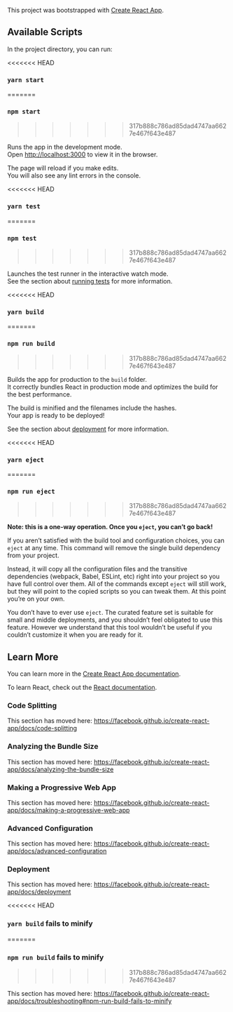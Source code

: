 This project was bootstrapped with [Create React App](https://github.com/facebook/create-react-app).

## Available Scripts

In the project directory, you can run:

<<<<<<< HEAD
### `yarn start`
=======
### `npm start`
>>>>>>> 317b888c786ad85dad4747aa6627e467f643e487

Runs the app in the development mode.<br />
Open [http://localhost:3000](http://localhost:3000) to view it in the browser.

The page will reload if you make edits.<br />
You will also see any lint errors in the console.

<<<<<<< HEAD
### `yarn test`
=======
### `npm test`
>>>>>>> 317b888c786ad85dad4747aa6627e467f643e487

Launches the test runner in the interactive watch mode.<br />
See the section about [running tests](https://facebook.github.io/create-react-app/docs/running-tests) for more information.

<<<<<<< HEAD
### `yarn build`
=======
### `npm run build`
>>>>>>> 317b888c786ad85dad4747aa6627e467f643e487

Builds the app for production to the `build` folder.<br />
It correctly bundles React in production mode and optimizes the build for the best performance.

The build is minified and the filenames include the hashes.<br />
Your app is ready to be deployed!

See the section about [deployment](https://facebook.github.io/create-react-app/docs/deployment) for more information.

<<<<<<< HEAD
### `yarn eject`
=======
### `npm run eject`
>>>>>>> 317b888c786ad85dad4747aa6627e467f643e487

**Note: this is a one-way operation. Once you `eject`, you can’t go back!**

If you aren’t satisfied with the build tool and configuration choices, you can `eject` at any time. This command will remove the single build dependency from your project.

Instead, it will copy all the configuration files and the transitive dependencies (webpack, Babel, ESLint, etc) right into your project so you have full control over them. All of the commands except `eject` will still work, but they will point to the copied scripts so you can tweak them. At this point you’re on your own.

You don’t have to ever use `eject`. The curated feature set is suitable for small and middle deployments, and you shouldn’t feel obligated to use this feature. However we understand that this tool wouldn’t be useful if you couldn’t customize it when you are ready for it.

## Learn More

You can learn more in the [Create React App documentation](https://facebook.github.io/create-react-app/docs/getting-started).

To learn React, check out the [React documentation](https://reactjs.org/).

### Code Splitting

This section has moved here: https://facebook.github.io/create-react-app/docs/code-splitting

### Analyzing the Bundle Size

This section has moved here: https://facebook.github.io/create-react-app/docs/analyzing-the-bundle-size

### Making a Progressive Web App

This section has moved here: https://facebook.github.io/create-react-app/docs/making-a-progressive-web-app

### Advanced Configuration

This section has moved here: https://facebook.github.io/create-react-app/docs/advanced-configuration

### Deployment

This section has moved here: https://facebook.github.io/create-react-app/docs/deployment

<<<<<<< HEAD
### `yarn build` fails to minify
=======
### `npm run build` fails to minify
>>>>>>> 317b888c786ad85dad4747aa6627e467f643e487

This section has moved here: https://facebook.github.io/create-react-app/docs/troubleshooting#npm-run-build-fails-to-minify
